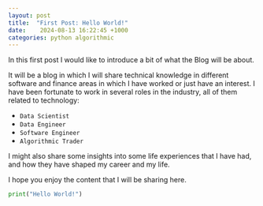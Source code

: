 ```yaml
---
layout: post
title:  "First Post: Hello World!"
date:    2024-08-13 16:22:45 +1000
categories: python algorithmic
---
```

In this first post I would like to introduce a bit of what the Blog will be about. 

It will be a blog in which I will share technical knowledge in different software and finance areas in which I have worked or just have an interest. I have been fortunate to work in several roles in the industry, all of them related to technology:

* `Data Scientist`
* `Data Engineer`
* `Software Engineer`
* `Algorithmic Trader`

I might also share some insights into some life experiences that I have had, and how they have shaped my career and my life.

I hope you enjoy the content that I will be sharing here.


```python
print("Hello World!")
```

